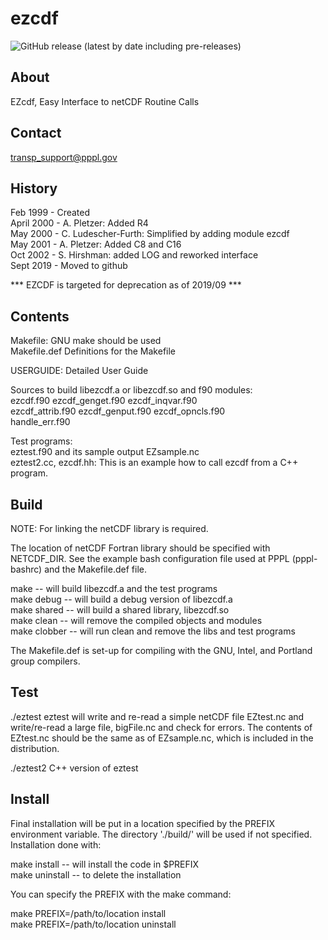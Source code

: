 # ezcdf

![GitHub release (latest by date including pre-releases)](https://img.shields.io/github/v/release/transp/ezcdf?include_prereleases)

## About

EZcdf, Easy Interface to netCDF Routine Calls

## Contact

transp_support@pppl.gov


## History

Feb 1999   - Created  
April 2000 - A. Pletzer: Added R4  
May 2000   - C. Ludescher-Furth: Simplified by adding module ezcdf  
May 2001   - A. Pletzer: Added C8 and C16  
Oct 2002   - S. Hirshman: added LOG and reworked interface  
Sept 2019  - Moved to github

*** EZCDF is targeted for deprecation as of 2019/09 ***


## Contents

Makefile:      GNU make should be used  
Makefile.def   Definitions for the Makefile

USERGUIDE:     Detailed User Guide

Sources to build libezcdf.a or libezcdf.so and f90 modules:  
   ezcdf.f90         ezcdf_genget.f90  ezcdf_inqvar.f90  
   ezcdf_attrib.f90  ezcdf_genput.f90  ezcdf_opncls.f90  
   handle_err.f90

Test programs:  
   eztest.f90 and its sample output EZsample.nc  
   eztest2.cc, ezcdf.hh: This is an example how to call ezcdf from a C++ program.


## Build

NOTE:  For linking the netCDF library is required.

The location of netCDF Fortran library should be specified with NETCDF_DIR. See the example bash configuration file used at PPPL (pppl-bashrc) and the Makefile.def file.

make             -- will build libezcdf.a and the test programs  
make debug       -- will build a debug version of libezcdf.a  
make shared      -- will build a shared library, libezcdf.so  
make clean       -- will remove the compiled objects and modules  
make clobber     -- will run clean and remove the libs and test programs

The Makefile.def is set-up for compiling with the GNU, Intel, and Portland group compilers.


## Test

./eztest
eztest will write and re-read a simple netCDF file EZtest.nc and write/re-read a large file, bigFile.nc and check for errors. The contents of EZtest.nc should be the same as of EZsample.nc, which is included in the distribution.

./eztest2
C++ version of eztest


## Install

Final installation will be put in a location specified by the PREFIX environment variable. The directory './build/' will be used if not specified. Installation done with:

make install     -- will install the code in $PREFIX  
make uninstall   -- to delete the installation

You can specify the PREFIX with the make command:

make PREFIX=/path/to/location install  
make PREFIX=/path/to/location uninstall
